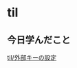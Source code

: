 # til

## 今日学んだこと

[til/外部キーの設定](https://github.com/tokiohamamatsu/til/blob/master/laravel/migrate/%E5%A4%96%E9%83%A8%E3%82%AD%E3%83%BC%E3%81%AE%E8%A8%AD%E5%AE%9A.md)